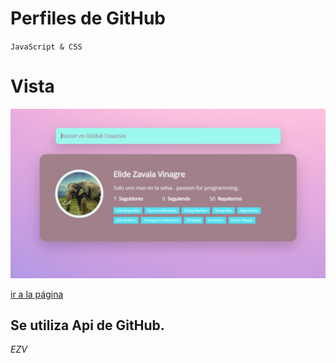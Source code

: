 # Perfiles de GitHub
`JavaScript & CSS`

# Vista
![image](vista.jpg)

[ir a la página](https://loving-booth-81b555.netlify.app/)

Se utiliza Api de GitHub. 
--

*EZV*
